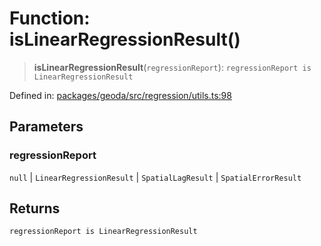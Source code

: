 # Function: isLinearRegressionResult()

> **isLinearRegressionResult**(`regressionReport`): `regressionReport is LinearRegressionResult`

Defined in: [packages/geoda/src/regression/utils.ts:98](https://github.com/GeoDaCenter/openassistant/blob/36f516b8229288259590b2d9dab3b10cbfc3cbfd/packages/geoda/src/regression/utils.ts#L98)

## Parameters

### regressionReport

`null` | `LinearRegressionResult` | `SpatialLagResult` | `SpatialErrorResult`

## Returns

`regressionReport is LinearRegressionResult`

